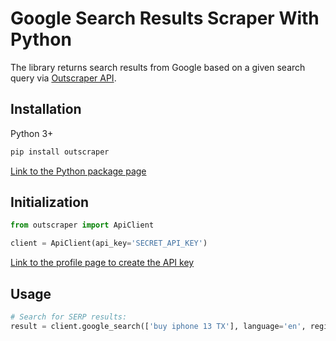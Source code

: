 # Google Search Results Scraper With Python

The library returns search results from Google based on a given search query via [Outscraper API](https://app.outscraper.com/api-docs#tag/Google-Search).

## Installation

Python 3+
```bash
pip install outscraper
```

[Link to the Python package page](https://pypi.org/project/outscraper/)

## Initialization
```python
from outscraper import ApiClient

client = ApiClient(api_key='SECRET_API_KEY')
```
[Link to the profile page to create the API key](https://app.outscraper.com/profile)

## Usage

```python
# Search for SERP results:
result = client.google_search(['buy iphone 13 TX'], language='en', region='us')
```
